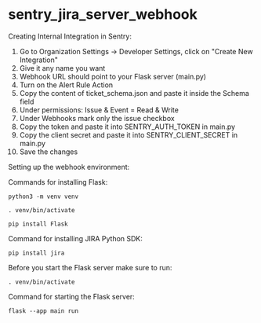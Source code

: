 # sentry_jira_server_webhook

Creating Internal Integration in Sentry:
1) Go to Organization Settings -> Developer Settings, click on "Create New Integration"
2) Give it any name you want
3) Webhook URL should point to your Flask server (main.py)
4) Turn on the Alert Rule Action
5) Copy the content of ticket_schema.json and paste it inside the Schema field
6) Under permissions: Issue & Event =  Read & Write
7) Under Webhooks mark only the issue checkbox
8) Copy the token and paste it into SENTRY_AUTH_TOKEN in main.py
9) Copy the client secret and paste it into SENTRY_CLIENT_SECRET in main.py
10) Save the changes



Setting up the webhook environment:

Commands for installing Flask:
```
python3 -m venv venv
```
```
. venv/bin/activate
```
```
pip install Flask
```

Command for installing JIRA Python SDK:
```
pip install jira
```

Before you start the Flask server make sure to run:
```
. venv/bin/activate
```

Command for starting the Flask server:
```
flask --app main run
```



